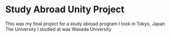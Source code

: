 # Study Abroad Unity Project
This was my final project for a study abroad program I took in Tokyo, Japan
The University I studied at was Waseda University
